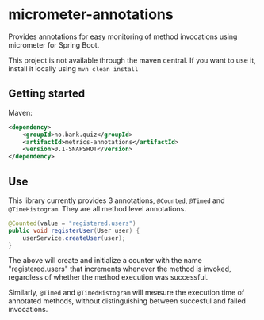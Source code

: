 # micrometer-annotations
Provides annotations for easy monitoring of method invocations using micrometer for Spring Boot.

This project is not available through the maven central. If you want to use it, install it locally using `mvn clean install`

## Getting started

Maven:

```xml
<dependency>
    <groupId>no.bank.quiz</groupId>
    <artifactId>metrics-annotations</artifactId>
    <version>0.1-SNAPSHOT</version>
</dependency>
```

## Use

This library currently provides 3 annotations, `@Counted`, `@Timed` and `@TimeHistogram`. They are all method level annotations. 

```java
@Counted(value = "registered.users")
public void registerUser(User user) {
    userService.createUser(user);
}
```

The above will create and initialize a counter with the name "registered.users" that increments whenever the method is invoked, regardless of whether the method execution was successful.

Similarly, `@Timed` and `@TimedHistogram` will measure the execution time of annotated methods, without distinguishing between succesful and failed invocations.
